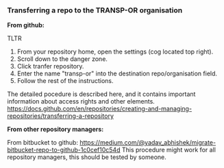 ### Transferring a repo to the TRANSP-OR organisation ###
**From github:**

TLTR

1. From your repository home, open the settings (cog located top right).
2. Scroll down to the danger zone.
3. Click tranfer repository.
4. Enter the name "transp-or" into the destination repo/organisation field.
5. Follow the rest of the instructions.

The detailed pocedure is described here, and it contains important information about access rights and other elements. 
 https://docs.github.com/en/repositories/creating-and-managing-repositories/transferring-a-repository

**From other repository managers:**

From bitbucket to github: https://medium.com/@yadav_abhishek/migrate-bitbucket-repo-to-github-1c0cef10c54d
This procedure might work for all repository managers, this should be tested by someone. 
